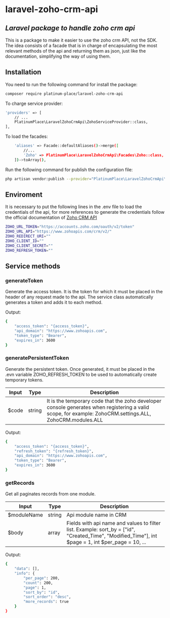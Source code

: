 # laravel-zoho-crm-api
## _Laravel package to handle zoho crm api_

This is a package to make it easier to use the zoho crm API, not the SDK. The idea consists of a facade that is in charge of encapsulating the most relevant methods of the api and returning them as json, just like the documentation, simplifying the way of using them.

## Installation

You need to run the following command for install the package:

```sh
composer require platinum-place/laravel-zoho-crm-api
```

To charge service provider:

```sh
'providers' => [
    // ...
    PlatinumPlace\LaravelZohoCrmApi\ZohoServiceProvider::class,
],

```

To load the facades:

```sh
    'aliases' => Facade::defaultAliases()->merge([
        //...
        'Zoho' => PlatinumPlace\LaravelZohoCrmApi\Facades\Zoho::class,
    ])->toArray(),
```

Run the following command for publish the configuration file:

```sh
php artisan vendor:publish --provider="PlatinumPlace\LaravelZohoCrmApi\ZohoServiceProvider" --tag="config"
```

## Enviroment

It is necessary to put the following lines in the .env file to load the credentials of the api, for more references to generate the credentials follow the official documentation of [Zoho CRM API](https://www.zoho.com/crm/developer/docs/api/v3/access-refresh.html)

```sh
ZOHO_URL_TOKEN="https://accounts.zoho.com/oauth/v2/token"
ZOHO_URL_API="https://www.zohoapis.com/crm/v2/"
ZOHO_REDIRECT_URI=""
ZOHO_CLIENT_ID=""
ZOHO_CLIENT_SECRET=""
ZOHO_REFRESH_TOKEN=""
```

## Service methods

### generateToken

Generate the access token. It is the token for which it must be placed in the header of any request made to the api. The service class automatically generates a token and adds it to each method.

Output:

```sh
{
    "access_token": "{access_token}",
    "api_domain": "https://www.zohoapis.com",
    "token_type": "Bearer",
    "expires_in": 3600
}
```

### generatePersistentToken

Generate the persistent token. Once generated, it must be placed in the .evn variable ZOHO_REFRESH_TOKEN to be used to automatically create temporary tokens.

| Input | Type | Description |
| ------ | ------ | ------ |
| $code | string | It is the temporary code that the zoho developer console generates when registering a valid scope, for example: ZohoCRM.settings.ALL, ZohoCRM.modules.ALL |

Output:

```sh
{
    "access_token": "{access_token}",
    "refresh_token": "{refresh_token}",
    "api_domain": "https://www.zohoapis.com",
    "token_type": "Bearer",
    "expires_in": 3600
}
```

### getRecords

Get all paginates records from one module.

| Input | Type | Description |
| ------ | ------ | ------ |
| $moduleName | string | Api module name in CRM |
| $body | array | Fields with api name and values to filter list. Example: sort_by = ["id", "Created_Time", "Modified_Time"], int $page = 1, int $per_page = 10, ... |

Output:

```sh
{
    "data": [],
    "info": {
        "per_page": 200,
        "count": 200,
        "page": 1,
        "sort_by": "id",
        "sort_order": "desc",
        "more_records": true
    }
}
```
